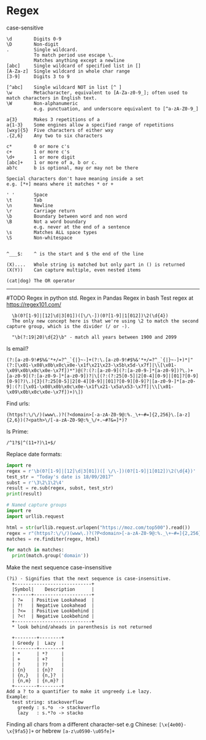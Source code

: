 # Regex


case-sensitive


    \d        Digits 0-9
    \D        Non-digit
    .         Single wildcard.
              To match period use escape \.
              Matches anything except a newline
    [abc]     Single wildcard of specified list in []
    [A-Za-z]  Single wildcard in whole char range
    [3-9]     Digits 3 to 9

    [^abc]    Single wildcard NOT in list [^ ]
    \w        Metacharacter, equivalent to [A-Za-z0-9_]; often used to match characters in English text.
    \W        Non-alphanumeric 
              e.g. punctuation, and underscore equivalent to [^a-zA-Z0-9_]
    
    a{3}      Makes 3 repetitions of a
    a{1-3}    Some engines allow a specified range of repetitions
    [wxy]{5}  Five characters of either wxy
    .{2,6}    Any two to six characters
    
    c*        0 or more c's
    c+        1 or more c's
    \d+       1 or more digit
    [abc]+    1 or more of a, b or c.
    ab?c      b is optional, may or may not be there
              
    Special characters don't have meaning inside a set
    e.g. [*+] means where it matches * or +

    ' '       Space
    \t        Tab
    \n        Newline
    \r        Carriage return
    \b        Boundary between word and non word
    \B        Not a word boundary 
              e.g. never at the end of a sentence
    \s        Matches ALL space types
    \S        Non-whitespace


    ^___$:    ^ is the start and $ the end of the line
    
    (X)....   Whole string is matched but only part in () is returned 
    (X(Y))    Can capture multiple, even nested items

    (cat|dog) The OR operator

------------------------------------------------------------------------------

#TODO
      Regex in python std.
      Regex in Pandas
      Regex in bash
      Test regex at https://regex101.com/


      \b(0?[1-9]|[12]\d|3[01])([\/\-])(0?[1-9]|1[012])\2(\d{4})
      The only new concept here is that we're using \2 to match the second capture group, which is the divider (/ or -).

      "\b(?:19|20)\d{2}\b" - match all years between 1900 and 2099


Is email?

    (?:[a-z0-9!#$%&'*+/=?^_`{|}~-]+(?:\.[a-z0-9!#$%&'*+/=?^_`{|}~-]+)*|"(?:[\x01-\x08\x0b\x0c\x0e-\x1f\x21\x23-\x5b\x5d-\x7f]|\\[\x01-\x09\x0b\x0c\x0e-\x7f])*")@(?:(?:[a-z0-9](?:[a-z0-9-]*[a-z0-9])?\.)+[a-z0-9](?:[a-z0-9-]*[a-z0-9])?|\[(?:(?:25[0-5]|2[0-4][0-9]|[01]?[0-9][0-9]?)\.){3}(?:25[0-5]|2[0-4][0-9]|[01]?[0-9][0-9]?|[a-z0-9-]*[a-z0-9]:(?:[\x01-\x08\x0b\x0c\x0e-\x1f\x21-\x5a\x53-\x7f]|\\[\x01-\x09\x0b\x0c\x0e-\x7f])+)\])

Find urls:

    (https?:\/\/)(www\.)?(?<domain>[-a-zA-Z0-9@:%._\+~#=]{2,256}\.[a-z]{2,6})(?<path>\/[-a-zA-Z0-9@:%_\/+.~#?&=]*)?

Is Prime:

    /^1?$|^(11+?)\1+$/
Replace date formats:
```python
import re
regex = r'\b(0?[1-9]|[12]\d|3[01])([ \/\-])(0?[1-9]|1[012])\2(\d{4})'
test_str = "Today's date is 18/09/2017"
subst = r'\3\2\1\2\4'
result = re.sub(regex, subst, test_str)
print(result)
```

```python
# Named capture groups
import re
import urllib.request

html = str(urllib.request.urlopen("https://moz.com/top500").read())
regex = r"(https?:\/\/)(www\.)?(?P<domain>[-a-zA-Z0-9@:%._\+~#=]{2,256}\.[a-z]{2,6})(?P<path>\/[-a-zA-Z0-9@:%_\/+.~#?&=]*)?"
matches = re.finditer(regex, html)

for match in matches:
  print(match.group('domain'))
```
Make the next sequence case-insensitive

    (?i) - Signifies that the next sequence is case-insensitive.
      +----------------------------+
      |Symbol|    Description      |
      +------+---------------------+
      | ?=   | Positive Lookahead  |
      | ?!   | Negative Lookahead  |
      | ?<=  | Positive Lookbehind |
      | ?<!  | Negative Lookbehind |
      +----------------------------+
      * look behind/aheads in parenthesis is not returned

      +--------+--------+
      | Greedy |  Lazy  |
      +--------+--------+
      | *      | *?     |
      | +      | +?     |
      | ?      | ??     |
      | {n}    | {n}?   |
      | {n,}   | {n,}?  |
      | {n,m}  | {n,m}? |
      +--------+--------+
    Add a ? to a quantifier to make it ungreedy i.e lazy.
    Example:
      test string: stackoverflow
        greedy : s.*o  -> stackoverflo
        lazy   : s.*?o -> stacko

Finding all chars from a different character-set e.g Chinese:
```[\x{4e00}-\x{9fa5}]+```
or hebrew
```[a-z\u0590-\u05fe]+```